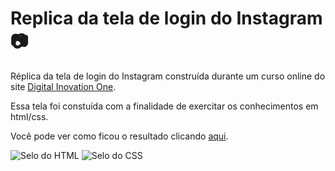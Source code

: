 # Replica da tela de login do Instagram :camera:
Réplica da tela de login do Instagram construída durante um curso online do site [Digital Inovation One](https://digitalinnovation.one/).

Essa tela foi constuída com a finalidade de exercitar os conhecimentos em html/css.

Você pode ver como ficou o resultado clicando [aqui](https://br-adriel.github.io/replica-login-instagram/).

<div>
  <img src="https://img.shields.io/badge/HTML5-E34F26?style=for-the-badge&logo=html5&logoColor=white" alt="Selo do HTML" title="HTML">
  <img src="https://img.shields.io/badge/CSS3-1572B6?style=for-the-badge&logo=css3&logoColor=white" alt="Selo do CSS" title="CSS">
</div>

